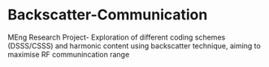 # Backscatter-Communication
MEng Research Project- Exploration of different coding schemes (DSSS/CSSS) and harmonic content using backscatter technique, aiming to maximise RF communincation range
